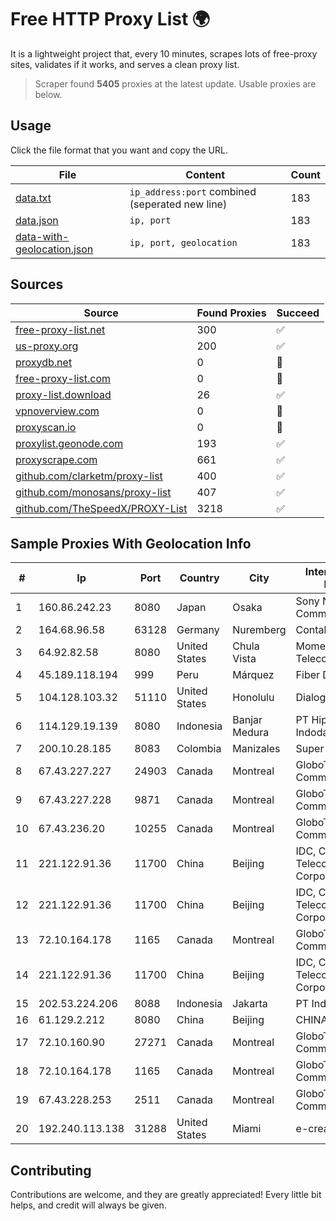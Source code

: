 
# Free HTTP Proxy List 🌍

It is a lightweight project that, every 10 minutes, scrapes lots of free-proxy sites, validates if it works, and serves a clean proxy list.


> Scraper found **5405** proxies at the latest update. Usable proxies are below.

## Usage

Click the file format that you want and copy the URL.


|File|Content|Count|
|----|-------|-----|
|[data.txt](https://raw.githubusercontent.com/themiralay/Proxy-List-World/master/data.txt)|`ip_address:port` combined (seperated new line)|183|
|[data.json](https://raw.githubusercontent.com/themiralay/Proxy-List-World/master/data.json)|`ip, port`|183|
|[data-with-geolocation.json](https://raw.githubusercontent.com/themiralay/Proxy-List-World/master/data-with-geolocation.json)|`ip, port, geolocation`|183|

## Sources

|Source|Found Proxies|Succeed|
|------|-------------|-------|
|[free-proxy-list.net](https://free-proxy-list.net)|300|✅|
|[us-proxy.org](https://www.us-proxy.org)|200|✅|
|[proxydb.net](http://proxydb.net)|0|🚫|
|[free-proxy-list.com](https://free-proxy-list.com/?page=&port=&type%5B%5D=http&type%5B%5D=https&up_time=0&search=Search)|0|🚫|
|[proxy-list.download](https://www.proxy-list.download/HTTP)|26|✅|
|[vpnoverview.com](https://vpnoverview.com/privacy/anonymous-browsing/free-proxy-servers)|0|🚫|
|[proxyscan.io](https://www.proxyscan.io)|0|🚫|
|[proxylist.geonode.com](https://proxylist.geonode.com/api/proxy-list?limit=300&page=1&sort_by=lastChecked&sort_type=desc&protocols=http,https)|193|✅|
|[proxyscrape.com](https://api.proxyscrape.com/v2/?request=displayproxies&protocol=http&timeout=10000&country=all&ssl=all&anonymity=all)|661|✅|
|[github.com/clarketm/proxy-list](https://raw.githubusercontent.com/clarketm/proxy-list/master/proxy-list-raw.txt)|400|✅|
|[github.com/monosans/proxy-list](https://raw.githubusercontent.com/monosans/proxy-list/main/proxies/http.txt)|407|✅|
|[github.com/TheSpeedX/PROXY-List](https://raw.githubusercontent.com/TheSpeedX/PROXY-List/master/http.txt)|3218|✅|


## Sample Proxies With Geolocation Info

|#|Ip|Port|Country|City|Internet Service Provider|
|-|--|----|-------|----|-------------------------|
|1|160.86.242.23|8080|Japan|Osaka|Sony Network Communications Inc|
|2|164.68.96.58|63128|Germany|Nuremberg|Contabo GmbH|
|3|64.92.82.58|8080|United States|Chula Vista|Momentum Telecom, Inc.|
|4|45.189.118.194|999|Peru|Márquez|Fiber Digital S.R.L|
|5|104.128.103.32|51110|United States|Honolulu|Dialogix Telecom|
|6|114.129.19.139|8080|Indonesia|Banjar Medura|PT Hipernet Indodata|
|7|200.10.28.185|8083|Colombia|Manizales|Super Redes S.A.S|
|8|67.43.227.227|24903|Canada|Montreal|GloboTech Communications|
|9|67.43.227.228|9871|Canada|Montreal|GloboTech Communications|
|10|67.43.236.20|10255|Canada|Montreal|GloboTech Communications|
|11|221.122.91.36|11700|China|Beijing|IDC, China Telecommunications Corporation|
|12|221.122.91.36|11700|China|Beijing|IDC, China Telecommunications Corporation|
|13|72.10.164.178|1165|Canada|Montreal|GloboTech Communications|
|14|221.122.91.36|11700|China|Beijing|IDC, China Telecommunications Corporation|
|15|202.53.224.206|8088|Indonesia|Jakarta|PT IndoInternet|
|16|61.129.2.212|8080|China|Beijing|CHINANET|
|17|72.10.160.90|27271|Canada|Montreal|GloboTech Communications|
|18|72.10.164.178|1165|Canada|Montreal|GloboTech Communications|
|19|67.43.228.253|2511|Canada|Montreal|GloboTech Communications|
|20|192.240.113.138|31288|United States|Miami|e-creativity|



## Contributing

Contributions are welcome, and they are greatly appreciated! Every
little bit helps, and credit will always be given.

